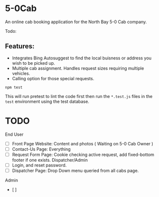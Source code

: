 # 5-0Cab

An online cab booking application for the North Bay 5-0 Cab company.

Todo:

## Features:

- Integrates Bing Autosuggest to find the local buisness or address you wish to be picked up.
- Multiple cab assignment. Handles request sizes requiring multiple vehicles.
- Calling option for those special requests.

```
npm test
```
This will run pretest to lint the code first then run the `*.test.js` files in the `test` environment using the test database.

# TODO
End User
- [ ] Front Page Website: Content and photos ( Waiting on 5-0 Cab Owner )
- [ ] Contact-Us Page: Everything
- [ ] Request Form Page: Cookie checking active request, add fixed-bottom footer if one exists.
Dispatcher/Admin
- [ ] Login, and reset password. 
- [ ] Dispatcher Page: Drop Down menu queried from all cabs page.

Admin
- [ ] 
